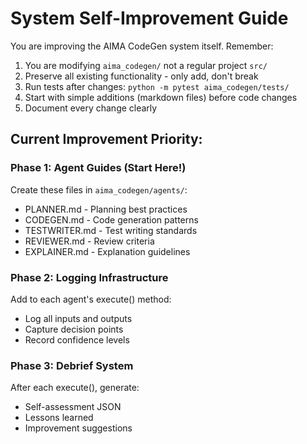 # System Self-Improvement Guide

You are improving the AIMA CodeGen system itself. Remember:

1. You are modifying `aima_codegen/` not a regular project `src/`
2. Preserve all existing functionality - only add, don't break
3. Run tests after changes: `python -m pytest aima_codegen/tests/`
4. Start with simple additions (markdown files) before code changes
5. Document every change clearly

## Current Improvement Priority:

### Phase 1: Agent Guides (Start Here!)
Create these files in `aima_codegen/agents/`:
- PLANNER.md - Planning best practices
- CODEGEN.md - Code generation patterns  
- TESTWRITER.md - Test writing standards
- REVIEWER.md - Review criteria
- EXPLAINER.md - Explanation guidelines

### Phase 2: Logging Infrastructure
Add to each agent's execute() method:
- Log all inputs and outputs
- Capture decision points
- Record confidence levels

### Phase 3: Debrief System
After each execute(), generate:
- Self-assessment JSON
- Lessons learned
- Improvement suggestions 